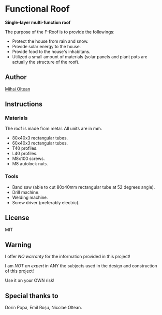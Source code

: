 # Functional Roof

__Single-layer multi-function roof__

The purpose of the F-Roof is to provide the followings:

- Protect the house from rain and snow.
- Provide solar energy to the house.
- Provide food to the house's inhabitans.
- Utilized a small amount of materials (solar panels and plant pots are actually the structure of the roof).

## Author

[Mihai Oltean](https://mihaioltean.github.io)

## Instructions

### Materials

The roof is made from metal.
All units are in mm.

- 80x40x3 rectangular tubes.
- 60x40x3 rectangular tubes.
- T40 profiles.
- L40 profiles.
- M8x100 screws.
- M8 autolock nuts.

### Tools

- Band saw (able to cut 80x40mm rectangular tube at 52 degrees angle).
- Drill machine.
- Welding machine.
- Screw driver (preferably electric).

## License

MIT

## Warning

I offer *NO warranty* for the information provided in this project!

I am *NOT an expert* in ANY the subjects used in the design and construction of this project! 

Use it on your OWN risk!

## Special thanks to

Dorin Popa, Emil Roșu, Nicolae Oltean.